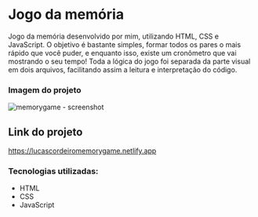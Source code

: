 # Jogo da memória 

Jogo da memória desenvolvido por mim, utilizando HTML, CSS e JavaScript. O objetivo é bastante simples, formar todos os pares o mais rápido que você puder, e enquanto isso, existe um cronômetro que vai mostrando o seu tempo! Toda a lógica do jogo foi separada da parte visual em dois arquivos, facilitando assim a leitura e interpretação do código.

### Imagem do projeto

![memorygame - screenshot](https://user-images.githubusercontent.com/89361241/180623726-13e36e22-dcfc-462b-a18c-959a2c1439d5.png)

## Link do projeto 

https://lucascordeiromemorygame.netlify.app

### Tecnologias utilizadas:
  
- HTML
- CSS
- JavaScript
  
  
  
